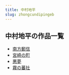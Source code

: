 ```yaml
---
title: 中村地平
slug: zhongcundipingeb
---
```


## 中村地平の作品一覧

- [南方郵信](nanfangyouxin-907)
- [宮崎の町](gongqinoting-b54)
- [悪夢](emengg-3b0)
- [霧の蕃社](wunofanshe-e6e)

